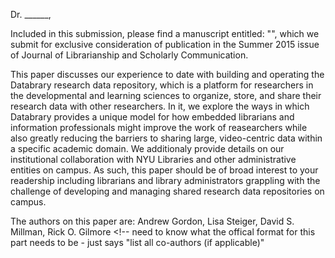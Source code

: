 <!-- Address? -->

Dr. ______,

Included in this submission, please find a manuscript entitled: "", which we submit for exclusive consideration of publication in the Summer 2015 issue of Journal of Librarianship and Scholarly Communication.

This paper discusses our experience to date with building and operating the Databrary research data repository, which is a platform for researchers in the developmental and learning sciences to organize, store, and share their research data with other researchers. In it, we explore the ways in which Databrary provides a unique model for how embedded librarians and information professionals might improve the work of reasearchers while also greatly reducing the barriers to sharing large, video-centric data within a specific academic domain. We additionaly provide details on our institutional collaboration with NYU Libraries and other administrative entities on campus. As such, this paper should be of broad interest to your readership including librarians and library administrators grappling with the challenge of developing and managing shared research data repositories on campus. 

The authors on this paper are: Andrew Gordon, Lisa Steiger, David S. Millman, Rick O. Gilmore <!-- need to know what the offical format for this part needs to be - just says "list all co-authors (if applicable)"